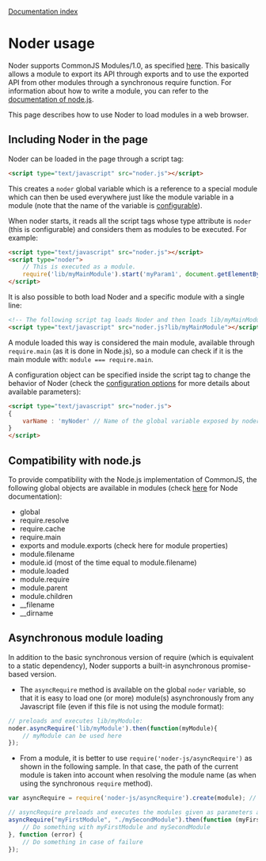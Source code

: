 [Documentation index](index.md)

# Noder usage

Noder supports CommonJS Modules/1.0, as specified [here](http://www.commonjs.org/specs/modules/1.0/).
This basically allows a module to export its API through exports and to use the exported API from other modules through
a synchronous require function. For information about how to write a module, you can refer to the
[documentation of node.js](http://nodejs.org/docs/latest/api/modules.html).

This page describes how to use Noder to load modules in a web browser.

## Including Noder in the page

Noder can be loaded in the page through a script tag:

```html
<script type="text/javascript" src="noder.js"></script>
```

This creates a ``noder`` global variable which is a reference to a special module which can then be used everywhere just
like the module variable in a module (note that the name of the variable is [configurable](configuration.md)).

When noder starts, it reads all the script tags whose type attribute is ``noder`` (this is configurable) and considers
them as modules to be executed. For example:

```html
<script type="text/javascript" src="noder.js"></script>
<script type="noder">
    // This is executed as a module.
    require('lib/myMainModule').start('myParam1', document.getElementById('myItem'));
</script>
```

It is also possible to both load Noder and a specific module with a single line:

```html
<!-- The following script tag loads Noder and then loads lib/myMainModule -->
<script type="text/javascript" src="noder.js?lib/myMainModule"></script>
```

A module loaded this way is considered the main module, available through ``require.main`` (as it is done in Node.js), so
a module can check if it is the main module with: ``module === require.main``.

A configuration object can be specified inside the script tag to change the behavior of Noder
(check the [configuration options](configuration.md) for more details about available parameters):

```html
<script type="text/javascript" src="noder.js">
{
    varName : 'myNoder' // Name of the global variable exposed by noder, the default is "noder"
}
</script>
```

## Compatibility with node.js

To provide compatibility with the Node.js implementation of CommonJS, the following global objects are available in modules
(check [here](http://nodejs.org/api/globals.html) for Node documentation):

* global
* require.resolve
* require.cache
* require.main
* exports and module.exports (check here for module properties)
* module.filename
* module.id (most of the time equal to module.filename)
* module.loaded
* module.require
* module.parent
* module.children
* __filename
* __dirname


## Asynchronous module loading

In addition to the basic synchronous version of require (which is equivalent to a static dependency), Noder supports
a built-in asynchronous promise-based version.

* The ``asyncRequire`` method is available on the global ``noder`` variable, so that it is easy to load
one (or more) module(s) asynchronously from any Javascript file (even if this file is not using the module format):

```js
// preloads and executes lib/myModule:
noder.asyncRequire('lib/myModule').then(function(myModule){
    // myModule can be used here
});
```

* From a module, it is better to use ``require('noder-js/asyncRequire')`` as shown in the following sample.
In that case, the path of the current module is taken into account when resolving the module name (as when using
the synchronous ``require`` method).

```js
var asyncRequire = require('noder-js/asyncRequire').create(module); // Create an asyncRequire function for this module.

// asyncRequire preloads and executes the modules given as parameters and returns a promise.
asyncRequire("myFirstModule", "./mySecondModule").then(function (myFirstModule, mySecondModule){
    // Do something with myFirstModule and mySecondModule
}, function (error) {
    // Do something in case of failure
});
```
